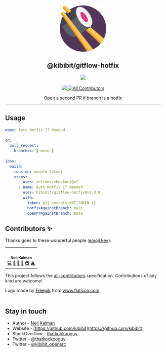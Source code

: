 <p align="center">
  <a href="https://github.com/Kibibit/gitflow-hotfix" target="blank"><img src="logo.png" width="150" ></a>
  <h2 align="center">
    @kibibit/gitflow-hotfix
  </h2>
</p>
<p align="center">
  <a href="https://github.com/Kibibit/gitflow-hotfix/releases"><img src="https://img.shields.io/github/v/release/kibibit/gitflow-hotfix?style=for-the-badge&logo=github&label=github@latest&color=2088FF"></a>
</p>
<p align="center">
  <a href="https://github.com/Kibibit/gitflow-hotfix/releases">
    <img src="https://img.shields.io/github/v/release/kibibit/gitflow-hotfix?color=2088FF&style=flat-square&logo=github&label=github@beta&include_prereleases">
  </a>
 <!-- ALL-CONTRIBUTORS-BADGE:START - Do not remove or modify this section -->
<a href="#contributors-"><img src="https://img.shields.io/badge/all_contributors-1-orange.svg?style=flat-square" alt="All Contributors"></a>
<!-- ALL-CONTRIBUTORS-BADGE:END -->
</p>
<p align="center">
  Open a second PR if branch is a hotfix

</p>
<hr>

## Usage
```yaml
name: Auto Hotfix If Needed

on:
  pull_request:
    branches: [ main ]

jobs:
  build:
    runs-on: ubuntu-latest
    steps:
      - uses: actions/checkout@v2
      - name: Auto Hotfix If Needed
        uses: Kibibit/gitflow-hotfix@v1.0.0
        with:
          token: ${{ secrets.BOT_TOKEN }}
          hotfixAgainstBranch: main
          openPrAgainstBranch: beta
```
## Contributors ✨

Thanks goes to these wonderful people ([emoji key](https://allcontributors.org/docs/en/emoji-key)):
<!-- ALL-CONTRIBUTORS-LIST:START - Do not remove or modify this section -->
<!-- prettier-ignore-start -->
<!-- markdownlint-disable -->
<table>
  <tr>
    <td align="center"><a href="http://thatkookooguy.kibibit.io/"><img src="https://avatars3.githubusercontent.com/u/10427304?v=4?s=100" width="100px;" alt=""/><br /><sub><b>Neil Kalman</b></sub></a><br /><a href="https://github.com/Kibibit/configit/commits?author=Thatkookooguy" title="Code">💻</a> <a href="https://github.com/Kibibit/configit/commits?author=Thatkookooguy" title="Documentation">📖</a> <a href="#design-Thatkookooguy" title="Design">🎨</a> <a href="#maintenance-Thatkookooguy" title="Maintenance">🚧</a> <a href="#infra-Thatkookooguy" title="Infrastructure (Hosting, Build-Tools, etc)">🚇</a> <a href="https://github.com/Kibibit/configit/commits?author=Thatkookooguy" title="Tests">⚠️</a></td>
  </tr>
</table>

<!-- markdownlint-restore -->
<!-- prettier-ignore-end -->

<!-- ALL-CONTRIBUTORS-LIST:END -->

This project follows the [all-contributors](https://github.com/all-contributors/all-contributors) specification. Contributions of any kind are welcome!

<div>Logo made by <a href="https://www.freepik.com" title="Freepik">Freepik</a> from <a href="https://www.flaticon.com/" title="Flaticon">www.flaticon.com</a></div>
<br>

## Stay in touch

- Author - [Neil Kalman](https://github.com/thatkookooguy)
- Website - [https://github.com/kibibit](https://github.com/kibibit)
- StackOverflow - [thatkookooguy](https://stackoverflow.com/users/1788884/thatkookooguy)
- Twitter - [@thatkookooguy](https://twitter.com/thatkookooguy)
- Twitter - [@kibibit_opensrc](https://twitter.com/kibibit_opensrc)